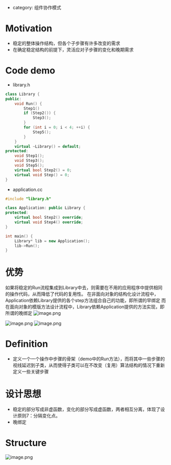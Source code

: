 * category: 组件协作模式
# Motivation
* 稳定的整体操作结构，但各个子步骤有许多改变的需求
* 在确定稳定结构的前提下，灵活应对子步骤的变化和晚期需求
# Code demo
* library.h
```c++
class Library {
public:
    void Run() {
	    Step1()
	    if (Step2()) {
		    Step3();
	    }
		for (int i = 0; i < 4; ++i) {
			Step5();
		}
    }
	virtual ~Library() = default;
protected:
	void Step1();
	void Step3();
    void Step5();
	virtual bool Step2() = 0;
	virtual void Step() = 0;
}
```

* application.cc
```c++
#include "library.h"

class Application: public Library {
protected:
	virtual bool Step2() override;
	virtual void Step4() override;
}

int main() {
	Library* lib = new Application();
	lib->Run();
}
```

# 优势
如果将稳定的Run流程集成到Library中去，则需要在不用的应用程序中提供相同的操作代码，从而降低了代码的复用性。
在非面向对象的结构化设计流程中，Application依赖Library提供的各个step方法组合自己的功能，即所谓的早绑定
而在面向对象的模版方法设计流程中，Library依赖Application提供的方法实现，即所谓的晚绑定
![image.png](https://raw.githubusercontent.com/lj970926/image-hosting/master/images/20241230174911.png)

![image.png](https://raw.githubusercontent.com/lj970926/image-hosting/master/images/20241230175114.png)
![image.png](https://raw.githubusercontent.com/lj970926/image-hosting/master/images/20241230175232.png)
# Definition
* 定义一个一个操作中步骤的骨架（demo中的Run方法），而将其中一些步骤的视线延迟到子类，从而使得子类可以在不改变（复用）算法结构的情况下重新定义一些关键步骤

# 设计思想
* 稳定的部分写成非虚函数，变化的部分写成虚函数，两者相互分离，体现了设计原则7：分隔变化点。
* 晚绑定

# Structure
![image.png](https://raw.githubusercontent.com/lj970926/image-hosting/master/images/20241230180654.png)
